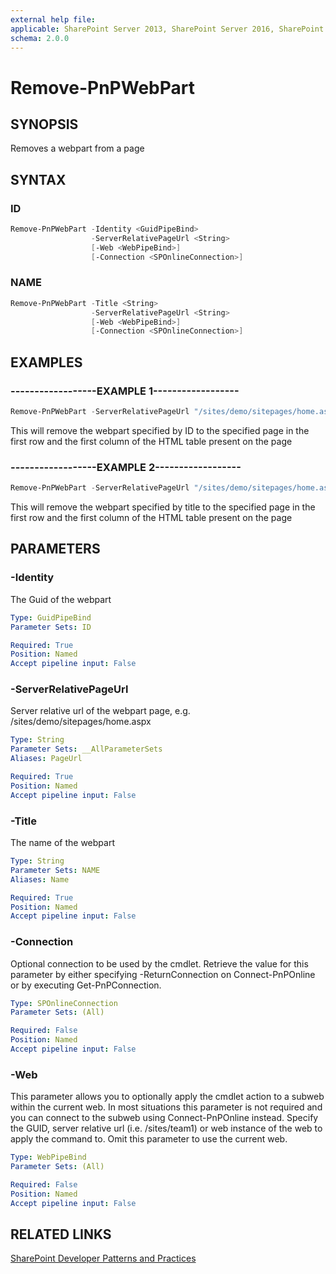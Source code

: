 ```yaml
---
external help file:
applicable: SharePoint Server 2013, SharePoint Server 2016, SharePoint Online
schema: 2.0.0
---
```

# Remove-PnPWebPart

## SYNOPSIS
Removes a webpart from a page

## SYNTAX 

### ID
```powershell
Remove-PnPWebPart -Identity <GuidPipeBind>
                  -ServerRelativePageUrl <String>
                  [-Web <WebPipeBind>]
                  [-Connection <SPOnlineConnection>]
```

### NAME
```powershell
Remove-PnPWebPart -Title <String>
                  -ServerRelativePageUrl <String>
                  [-Web <WebPipeBind>]
                  [-Connection <SPOnlineConnection>]
```

## EXAMPLES

### ------------------EXAMPLE 1------------------
```powershell
Remove-PnPWebPart -ServerRelativePageUrl "/sites/demo/sitepages/home.aspx" -Identity a2875399-d6ff-43a0-96da-be6ae5875f82
```

This will remove the webpart specified by ID to the specified page in the first row and the first column of the HTML table present on the page

### ------------------EXAMPLE 2------------------
```powershell
Remove-PnPWebPart -ServerRelativePageUrl "/sites/demo/sitepages/home.aspx" -Title MyWebpart
```

This will remove the webpart specified by title to the specified page in the first row and the first column of the HTML table present on the page

## PARAMETERS

### -Identity
The Guid of the webpart

```yaml
Type: GuidPipeBind
Parameter Sets: ID

Required: True
Position: Named
Accept pipeline input: False
```

### -ServerRelativePageUrl
Server relative url of the webpart page, e.g. /sites/demo/sitepages/home.aspx

```yaml
Type: String
Parameter Sets: __AllParameterSets
Aliases: PageUrl

Required: True
Position: Named
Accept pipeline input: False
```

### -Title
The name of the webpart

```yaml
Type: String
Parameter Sets: NAME
Aliases: Name

Required: True
Position: Named
Accept pipeline input: False
```

### -Connection
Optional connection to be used by the cmdlet. Retrieve the value for this parameter by either specifying -ReturnConnection on Connect-PnPOnline or by executing Get-PnPConnection.

```yaml
Type: SPOnlineConnection
Parameter Sets: (All)

Required: False
Position: Named
Accept pipeline input: False
```

### -Web
This parameter allows you to optionally apply the cmdlet action to a subweb within the current web. In most situations this parameter is not required and you can connect to the subweb using Connect-PnPOnline instead. Specify the GUID, server relative url (i.e. /sites/team1) or web instance of the web to apply the command to. Omit this parameter to use the current web.

```yaml
Type: WebPipeBind
Parameter Sets: (All)

Required: False
Position: Named
Accept pipeline input: False
```

## RELATED LINKS

[SharePoint Developer Patterns and Practices](http://aka.ms/sppnp)
